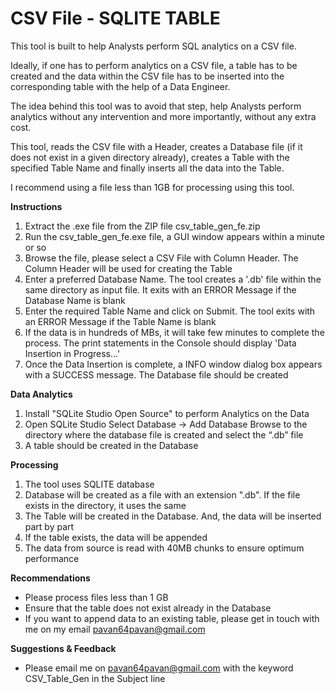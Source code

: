 # CSV File - SQLITE TABLE

This tool is built to help Analysts perform SQL analytics on a CSV file.  

Ideally, if one has to perform analytics on a CSV file, a table has to be created and the data within the CSV file has to be inserted into the corresponding table with the help of a Data Engineer.

The idea behind this tool was to avoid that step, help Analysts perform analytics without any intervention and more importantly, without any extra cost.

This tool, reads the CSV file with a Header, creates a Database file (if it does not exist in a given directory already), creates a Table with the specified Table Name and finally inserts all the data into the Table.

I recommend using a file less than 1GB for processing using this tool.

**Instructions**

1. Extract the .exe file from the ZIP file csv_table_gen_fe.zip
2. Run the csv_table_gen_fe.exe file, a GUI window appears within a  minute or so
3. Browse the file, please select a CSV File with Column Header. The Column Header will be used for creating the Table
4. Enter a preferred Database Name. The tool creates a '.db' file within the same directory as input file. It exits with an ERROR Message if the Database Name is blank
5. Enter the required Table Name and click on Submit. The tool exits with an ERROR Message if the Table Name is blank
6. If the data is in hundreds of MBs, it will take few minutes to complete the process. The print statements in the Console should display 'Data Insertion in Progress...'
7. Once the Data Insertion is complete, a INFO window dialog box appears with a SUCCESS message. The Database file should be created 

**Data Analytics**

1. Install "SQLite Studio Open Source" to perform Analytics on the Data
2. Open SQLite Studio
      Select Database -> Add Database
      Browse to the directory where the database file is created and select the “.db” file
3. A table should be created in the Database


**Processing**

1. The tool uses SQLITE database
2. Database will be created as a file with an extension ".db". If the file exists in the directory, it uses the same
3. The Table will be created in the Database. And, the data will be inserted part by part
4. If the table exists, the data will be appended
5. The data from source is read with 40MB chunks to ensure optimum performance

**Recommendations**

* Please process files less than 1 GB
* Ensure that the table does not exist already in the Database
* If you want to append data to an existing table, please get in touch with me on my email pavan64pavan@gmail.com

**Suggestions & Feedback**

* Please email me on pavan64pavan@gmail.com with the keyword CSV_Table_Gen in the Subject line
